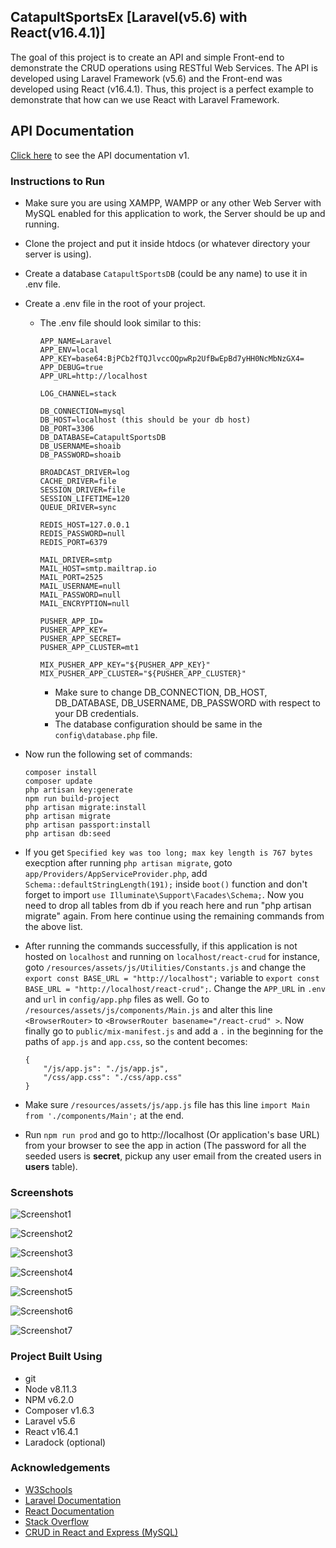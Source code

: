 ## CatapultSportsEx [Laravel(v5.6) with React(v16.4.1)]

The goal of this project is to create an API and simple Front-end to demonstrate the CRUD operations using RESTful Web Services. The API is developed using Laravel Framework (v5.6) and the Front-end was developed using React (v16.4.1). Thus, this project is a perfect example to demonstrate that how can we use React with Laravel Framework.

## API Documentation
[Click here](https://documenter.getpostman.com/view/4947249/RWMLKmKt) to see the API documentation v1.

### Instructions to Run

- Make sure you are using XAMPP, WAMPP or any other Web Server with MySQL enabled for this application to work, the Server should be up and running.
- Clone the project and put it inside htdocs (or whatever directory your server is using).
- Create a database `CatapultSportsDB` (could be any name) to use it in .env file.
- Create a .env file in the root of your project.
  - The .env file should look similar to this:
    ```
    APP_NAME=Laravel
    APP_ENV=local
    APP_KEY=base64:BjPCb2fTQJlvccOQpwRp2UfBwEpBd7yHH0NcMbNzGX4=
    APP_DEBUG=true
    APP_URL=http://localhost

    LOG_CHANNEL=stack

    DB_CONNECTION=mysql
    DB_HOST=localhost (this should be your db host)
    DB_PORT=3306
    DB_DATABASE=CatapultSportsDB
    DB_USERNAME=shoaib
    DB_PASSWORD=shoaib

    BROADCAST_DRIVER=log
    CACHE_DRIVER=file
    SESSION_DRIVER=file
    SESSION_LIFETIME=120
    QUEUE_DRIVER=sync

    REDIS_HOST=127.0.0.1
    REDIS_PASSWORD=null
    REDIS_PORT=6379

    MAIL_DRIVER=smtp
    MAIL_HOST=smtp.mailtrap.io
    MAIL_PORT=2525
    MAIL_USERNAME=null
    MAIL_PASSWORD=null
    MAIL_ENCRYPTION=null

    PUSHER_APP_ID=
    PUSHER_APP_KEY=
    PUSHER_APP_SECRET=
    PUSHER_APP_CLUSTER=mt1

    MIX_PUSHER_APP_KEY="${PUSHER_APP_KEY}"
    MIX_PUSHER_APP_CLUSTER="${PUSHER_APP_CLUSTER}"

    ```
    - Make sure to change DB_CONNECTION, DB_HOST, DB_DATABASE, DB_USERNAME, DB_PASSWORD with respect to your DB credentials.
    - The database configuration should be same in the `config\database.php` file.
    
- Now run the following set of commands:
  ```
  composer install
  composer update
  php artisan key:generate
  npm run build-project
  php artisan migrate:install
  php artisan migrate
  php artisan passport:install
  php artisan db:seed
  ```
- If you get `Specified key was too long; max key length is 767 bytes` execption after running `php artisan migrate`, goto `app/Providers/AppServiceProvider.php`, add `Schema::defaultStringLength(191);` inside `boot()` function and don't forget to import `use Illuminate\Support\Facades\Schema;`. Now you need to drop all tables from db if you reach here and run "php artisan migrate" again. From here continue using the remaining commands from the above list.
- After running the commands successfully, if this application is not hosted on `localhost` and running on `localhost/react-crud` for instance, goto `/resources/assets/js/Utilities/Constants.js` and change the `export const BASE_URL = "http://localhost";` variable to `export const BASE_URL = "http://localhost/react-crud";`. Change the `APP_URL` in `.env` and `url` in `config/app.php` files as well. Go to `/resources/assets/js/components/Main.js` and alter this line `<BrowserRouter>` to `<BrowserRouter basename="/react-crud" >`. Now finally go to `public/mix-manifest.js` and add a `.` in the beginning for the paths of `app.js` and `app.css`, so the content becomes:
  ```
  {
      "/js/app.js": "./js/app.js",
      "/css/app.css": "./css/app.css"
  }
  ```
- Make sure `/resources/assets/js/app.js` file has this line `import Main from './components/Main';` at the end.
- Run `npm run prod` and go to http://localhost (Or application's base URL) from your browser to see the app in action (The password for all the seeded users is **secret**, pickup any user email from the created users in **users** table).

### Screenshots

![Screenshot1](/AthletesView.png?raw=true "Athletes View")

![Screenshot2](/SportsView.png?raw=true "Sports View")

![Screenshot3](/TeamsView.png?raw=true "Teams View")

![Screenshot4](/AddAthleteView.png?raw=true "Add Athlete View")

![Screenshot5](/UpdateAthleteView.png?raw=true "Update Athlete View")

![Screenshot6](/RegisterUserView.png?raw=true "Register User View")

![Screenshot7](/LoginView.png?raw=true "Login View")

### Project Built Using

- git
- Node v8.11.3
- NPM v6.2.0
- Composer v1.6.3
- Laravel v5.6
- React v16.4.1
- Laradock (optional)

### Acknowledgements

- [W3Schools](https://www.w3schools.com/)
- [Laravel Documentation](https://laravel.com/docs/5.6/)
- [React Documentation](https://reactjs.org/docs/getting-started.html)
- [Stack Overflow](https://stackoverflow.com/)
- [CRUD in React and Express (MySQL)](https://medium.com/@avanthikameenakshi/crud-react-express-99025f03f06e)
